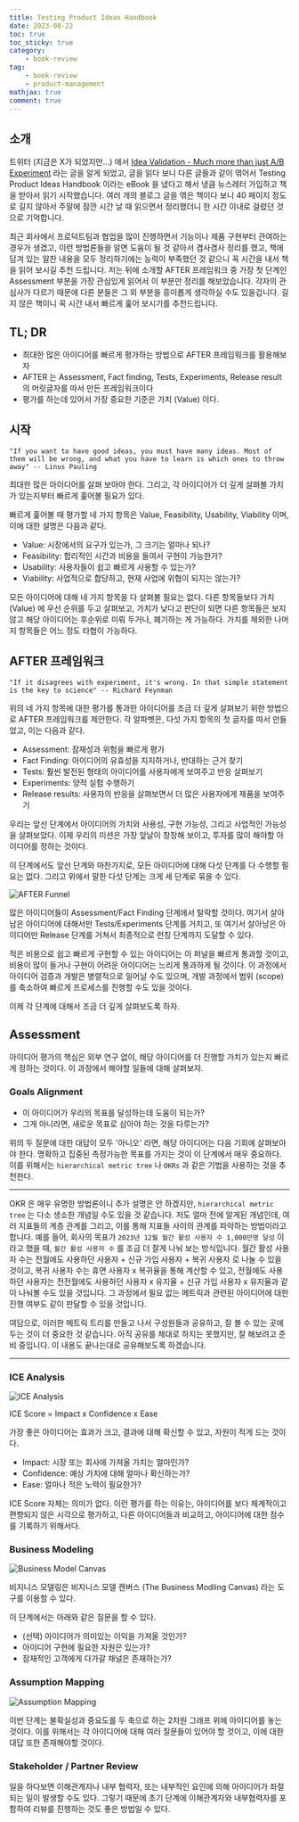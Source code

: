 ```yaml
---
title: Testing Product Ideas Handbook
date: 2023-08-22
toc: true
toc_sticky: true
category: 
    - book-review
tag:
    - book-review
    - product-management
mathjax: true
comment: true
---
```


## 소개

트위터 (지금은 X가 되었지만...) 에서 [Idea Validation - Much more than just A/B Experiment](https://itamargilad.com/idea-validation-much-more-than-just-a-b-experiments/) 라는 글을 알게 되었고, 글을 읽다 보니 다른 글들과 같이 엮어서 Testing Product Ideas Handbook 이라는 eBook 을 냈다고 해서 냉큼 뉴스레터 가입하고 책을 받아서 읽기 시작했습니다. 여러 개의 블로그 글을 엮은 책이다 보니 40 페이지 정도로 길지 않아서 주말에 잠깐 시간 날 때 읽으면서 정리했더니 한 시간 이내로 걸렸던 것으로 기억합니다.

최근 회사에서 프로덕트팀과 협업을 많이 진행하면서 기능이나 제품 구현부터 관여하는 경우가 생겼고, 이런 방법론들을 알면 도움이 될 것 같아서 겸사겸사 정리를 했고, 책에 담겨 있는 알찬 내용을 모두 정리하기에는 능력이 부족했던 것 같으니 꼭 시간을 내서 책을 읽어 보시길 추천 드립니다. 저는 뒤에 소개할 AFTER 프레임워크 중 가장 첫 단계인 Assessment 부분을 가장 관심있게 읽어서 이 부분만 정리를 해보았습니다. 각자의 관심사가 다르기 때문에 다른 분들은 그 외 부분을 흥미롭게 생각하실 수도 있을겁니다. 길지 않은 책이니 꼭 시간 내서 빠르게 훑어 보시기를 추천드립니다.

## TL; DR

- 최대한 많은 아이디어를 빠르게 평가하는 방법으로 AFTER 프레임워크를 활용해보자
- AFTER 는 Assessment, Fact finding, Tests, Experiments, Release result 의 머릿글자를 따서 만든 프레임워크이다
- 평가를 하는데 있어서 가장 중요한 기준은 가치 (Value) 이다.

## 시작

`"If you want to have good ideas, you must have many ideas. Most of them will be wrong, and what you have to learn is which ones to throw away" -- Linus Pauling`

최대한 많은 아이디어를 살펴 보아야 한다. 그리고, 각 아이디어가 더 깊게 살펴볼 가치가 있는지부터 빠르게 훑어볼 필요가 있다.

빠르게 훑어볼 때 평가할 네 가지 항목은 Value, Feasibility, Usability, Viability 이며, 이에 대한 설명은 다음과 같다.

- Value: 시장에서의 요구가 있는가, 그 크기는 얼마나 되나?
- Feasibility: 합리적인 시간과 비용을 들여서 구현이 가능한가?
- Usability: 사용자들이 쉽고 빠르게 사용할 수 있는가?
- Viability: 사업적으로 합당하고, 현재 사업에 위협이 되지는 않는가?

모든 아이디어에 대해 네 가지 항목을 다 살펴볼 필요는 없다. 다른 항목들보다 가치(Value) 에 우선 순위를 두고 살펴보고, 가치가 낮다고 판단이 되면 다른 항목들은 보지 않고 해당 아이디어는 후순위로 미뤄 두거나, 폐기하는 게 가능하다. 가치를 제외한 나머지 항목들은 어느 정도 타협이 가능하다.

## AFTER 프레임워크

`"If it disagrees with experiment, it's wrong. In that simple statement is the key to science" -- Richard Feynman`

위의 네 가지 항목에 대한 평가를 통과한 아이디어를 조금 더 깊게 살펴보기 위한 방법으로 AFTER 프레임워크를 제안한다. 각 알파벳은, 다섯 가지 항목의 첫 글자를 따서 만들었고, 이는 다음과 같다.

- Assessment: 잠재성과 위험을 빠르게 평가
- Fact Finding: 아이디어의 유효성을 지지하거나, 반대하는 근거 찾기
- Tests: 훨씬 발전된 형태의 아이디어를 사용자에게 보여주고 반응 살펴보기
- Experiments: 양적 실험 수행하기
- Release results: 사용자의 반응을 살펴보면서 더 많은 사용자에게 제품을 보여주기

우리는 앞선 단계에서 아이디어의 가치와 사용성, 구현 가능성, 그리고 사업적인 가능성을 살펴보았다. 이제 우리의 미션은 가장 앞날이 창창해 보이고, 투자를 많이 해야할 아이디어를 정하는 것이다.

이 단계에서도 앞선 단계와 마찬가지로, 모든 아이디어에 대해 다섯 단계를 다 수행할 필요는 없다. 그리고 위에서 말한 다섯 단계는 크게 세 단계로 묶을 수 있다.

![AFTER Funnel](https://itamargilad.com/wp-content/uploads/2021/05/Screenshot-2021-05-23-at-11.53.08-1024x573.png)

많은 아이디어들이 Assessment/Fact Finding 단계에서 탈락할 것이다. 여기서 살아남은 아이디어에 대해서만 Tests/Experiments 단계를 거치고, 또 여기서 살아남은 아이디어만 Release 단계를 거쳐서 최종적으로 런칭 단계까지 도달할 수 있다.

적은 비용으로 쉽고 빠르게 구현할 수 있는 아이디어는 이 퍼널을 빠르게 통과할 것이고, 비용이 많이 들거나 구현이 어려운 아이디어는 느리게 통과하게 될 것이다. 이 과정에서 아이디어 검증과 개발은 병렬적으로 일어날 수도 있으며, 개발 과정에서 범위 (scope)를 축소하여 빠르게 프로세스를 진행할 수도 있을 것이다.

이제 각 단계에 대해서 조금 더 깊게 살펴보도록 하자.

## Assessment

아이디어 평가의 핵심은 외부 연구 없이, 해당 아이디어를 더 진행할 가치가 있는지 빠르게 정하는 것이다. 이 과정에서 해야할 일들에 대해 살펴보자.

### Goals Alignment

- 이 아이디어가 우리의 목표를 달성하는데 도움이 되는가?
- 그게 아니라면, 새로운 목표로 삼아야 하는 것을 다루는가?

위의 두 질문에 대한 대답이 모두 '아니오' 라면, 해당 아이디어는 다음 기회에 살펴보아야 한다. 명확하고 집중된 측정가능한 목표를 가지는 것이 이 단계에서 매우 중요하다. 이를 위해서는 `hierarchical metric tree` 나 `OKRs` 과 같은 기법을 사용하는 것을 추천한다.

---

OKR 은 매우 유명한 방법론이니 추가 설명은 안 하겠지만, `hierarchical metric tree` 는 다소 생소한 개념일 수도 있을 것 같습니다. 저도 얼마 전에 알게된 개념인데, 여러 지표들의 계층 관계를 그리고, 이를 통해 지표들 사이의 관계를 파악하는 방법이라고 합니다. 예를 들어, 회사의 목표가 `2023년 12월 월간 활성 사용자 수 1,000만명 달성` 이라고 했을 때, `월간 활성 사용자 수` 를 조금 더 잘게 나눠 보는 방식입니다. 월간 활성 사용자 수는 전월에도 사용하던 사용자 + 신규 가입 사용자 + 복귀 사용자 로 나눌 수 있을 것이고, 복귀 사용자 수는 휴면 사용자 x 복귀율을 통해 계산할 수 있고, 전월에도 사용하던 사용자는 전전월에도 사용하던 사용자 x 유지율 + 신규 가입 사용자 x 유지율과 같이 나눠볼 수도 있을 것입니다. 그 과정에서 필요 없는 메트릭과 관련된 아이디어에 대한 진행 여부도 같이 판달할 수 있을 것입니다.

여담으로, 이러한 메트릭 트리를 만들고 나서 구성원들과 공유하고, 잘 볼 수 있는 곳에 두는 것이 더 중요한 것 같습니다. 아직 공유를 제대로 하지는 못했지만, 잘 해보려고 준비 중입니다. 이 내용도 끝나는대로 공유해보도록 하겠습니다.

---

### ICE Analysis

![ICE Analysis](https://itamargilad.com/wp-content/uploads/2021/12/Idea-Bank-1024x427.jpg)

ICE Score = Impact x Confidence x Ease

가장 좋은 아이디어는 효과가 크고, 결과에 대해 확신할 수 있고, 자원이 적게 드는 것이다.

- Impact: 시장 또는 회사에 가져올 가치는 얼마인가?
- Confidence: 예상 가치에 대해 얼마나 확신하는가?
- Ease: 얼마나 적은 노력이 필요한가?

ICE Score 자체는 의미가 없다. 이런 평가를 하는 이유는, 아이디어를 보다 체계적이고 편향되지 않은 시각으로 평가하고, 다른 아이디어들과 비교하고, 아이디어에 대한 점수를 기록하기 위해서다.

### Business Modeling

![Business Model Canvas](https://upload.wikimedia.org/wikipedia/commons/thumb/1/10/Business_Model_Canvas.png/2560px-Business_Model_Canvas.png)

비지니스 모델링은 비지니스 모델 캔버스 (The Business Modling Canvas) 라는 도구를 이용할 수 있다.

이 단계에서는 아래와 같은 질문을 할 수 있다.

- (선택) 아이디어가 의미있는 이익을 가져올 것인가?
- 아이디어 구현에 필요한 자원은 있는가?
- 잠재적인 고객에게 다가갈 채널은 존재하는가?

### Assumption Mapping

![Assumption Mapping](https://www.product-frameworks.com/images/assumption_mapping.png)

이번 단계는 불확실성과 중요도를 두 축으로 하는 2차원 그래프 위에 아이디어를 놓는 것이다. 이를 위해서는 각 아이디어에 대해 여러 질문들이 있어야 할 것이고, 이에 대한 대답 또한 존재해야할 것이다.

### Stakeholder / Partner Review

일을 하다보면 이해관계자나 내부 협력자, 또는 내부적인 요인에 의해 아이디어가 좌절되는 일이 발생할 수도 있다. 그렇기 때문에 초기 단계에 이해관계자와 내부협력자를 포함하여 리뷰를 진행하는 것도 좋은 방법일 수 있다.
